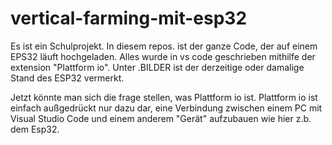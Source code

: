 # vertical-farming-mit-esp32
Es ist ein Schulprojekt. In diesem repos. ist der ganze Code, der auf einem EPS32 läuft hochgeladen.
Alles wurde in vs code geschrieben mithilfe der extension "Plattform io".
Unter .BILDER ist der derzeitige oder damalige Stand des ESP32 vermerkt.

Jetzt könnte man sich die frage stellen, was Plattform io ist.
Plattform io ist einfach außgedrückt nur dazu dar, eine Verbindung zwischen einem PC mit Visual Studio Code und einem anderem "Gerät" aufzubauen wie hier z.b. dem Esp32.
